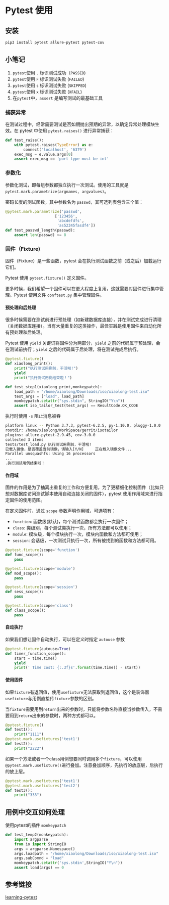 # Pytest 使用

## 安装

```bash
pip3 install pytest allure-pytest pytest-cov
```



## 小笔记

1. `pytest`使用 `.` 标识测试成功（`PASSED`)
2. `pytest`使用 `F` 标识测试失败 (`FAILED`)
3. `pytest`使用 `s` 标识测试失败 (`SKIPPED`)
4. `pytest`使用 `x` 标识测试失败 (`XFAIL`)
5. 在`pytest`中，`assert` 是编写测试的最基础工具

### 捕获异常

在测试过程中，经常需要测试是否如期抛出预期的异常，以确定异常处理模块生效。在 pytest 中使用 `pytest.raises()` 进行异常捕获：

```python
def test_raise():
    with pytest.raises(TypeError) as e:
        connect('localhost', '6379')
    exec_msg = e.value.args[0]
    assert exec_msg == 'port type must be int'
```

### 参数化

参数化测试，即每组参数都独立执行一次测试。使用的工具就是 `pytest.mark.parametrize(argnames, argvalues)`。

密码长度的测试函数，其中参数名为 `passwd`，其可选列表包含三个值：

```python
@pytest.mark.parametrize('passwd',
                      ['123456',
                       'abcdefdfs',
                       'as52345fasdf4'])
def test_passwd_length(passwd):
    assert len(passwd) >= 8
```

### 固件（Fixture)

固件（Fixture）是一些函数，pytest 会在执行测试函数之前（或之后）加载运行它们。

Pytest 使用 `pytest.fixture()` 定义固件。

更多时候，我们希望一个固件可以在更大程度上复用，这就需要对固件进行集中管理。Pytest 使用文件 `conftest.py` 集中管理固件。

#### 预处理和后处理

很多时候需要在测试前进行预处理（如新建数据库连接），并在测试完成进行清理（关闭数据库连接）。当有大量重复的这类操作，最佳实践是使用固件来自动化所有预处理和后处理。

Pytest 使用 `yield` 关键词将固件分为两部分，`yield` 之前的代码属于预处理，会在测试前执行；`yield` 之后的代码属于后处理，将在测试完成后执行。

```python
@pytest.fixture()
def xiaolong_print():
    print("执行测试用例前，干活啦!")
    yield
    print("执行测试用例结束啦！")

def test_step1(xiaolong_print,monkeypatch):
    load_path = "/home/xiaolong/Downloads/iso/xiaolong-test.iso"
    test_args = ["load", load_path]
    monkeypatch.setattr("sys.stdin", StringIO("Y\n"))
    assert iso_tailor_test(test_args) == ResultCode.OK_CODE

```

执行时使用 `-s` 阻止消息被吞

```bash
platform linux -- Python 3.7.3, pytest-6.2.5, py-1.10.0, pluggy-1.0.0
rootdir: /home/xiaolong/WorkSpace/gerrit/isotailor
plugins: allure-pytest-2.9.45, cov-3.0.0
collected 3 items                                                                                                                 
tests/test_load.py 执行测试用例前，干活啦!
已载入镜像，是否覆盖当前镜像，请输入[Y/N]     正在载入镜像文件...
Parallel unsquashfs: Using 16 processors
...
.执行测试用例结束啦！
```

#### 作用域

固件的作用是为了抽离出重复的工作和方便复用，为了更精细化控制固件（比如只想对数据库访问测试脚本使用自动连接关闭的固件），pytest 使用作用域来进行指定固件的使用范围。

在定义固件时，通过 `scope` 参数声明作用域，可选项有：

- `function`: 函数级(默认)，每个测试函数都会执行一次固件；
- `class`: 类级别，每个测试类执行一次，所有方法都可以使用；
- `module`: 模块级，每个模块执行一次，模块内函数和方法都可使用；
- `session`: 会话级，一次测试只执行一次，所有被找到的函数和方法都可用。

```python
@pytest.fixture(scope='function')
def func_scope():
    pass

@pytest.fixture(scope='module')
def mod_scope():
    pass

@pytest.fixture(scope='session')
def sess_scope():
    pass

@pytest.fixture(scope='class')
def class_scope():
    pass
```

#### 自动执行

如果我们想让固件自动执行，可以在定义时指定 `autouse` 参数

```python
@pytest.fixture(autouse=True)
def timer_function_scope():
    start = time.time()
    yield
    print(' Time cost: {:.3f}s'.format(time.time() - start))
```

#### 使用固件

如果`fixture`有返回值，使用`usefixture`无法获取到返回值，这个是装饰器`usefixture`与用例直接传`fixture`参数的区别。

当`fixture`需要用到`return`出来的参数时，只能将参数名称直接当参数传入，不需要用到`return`出来的参数时，两种方式都可以。

```python
@pytest.fixture()
def test1():
    print("1111")
@pytest.mark.usefixtures('test1')
def test2():
    print("2222")
```

如果一个方法或者一个class用例想要同时调用多个`fixture`，可以使用`@pytest.mark.usefixture()`进行叠加。注意叠加顺序，先执行的放底层，后执行的放上层。

```python
@pytest.mark.usefixtures('test1')
@pytest.mark.usefixtures('test2')
def test3():
    print("333")
```





## 用例中交互如何处理

使用pytest的插件 `monkeypatch`

```python
def test_temp2(monkeypatch):
    import argparse
    from io import StringIO
    args = argparse.Namespace()
    args.loadpath = "/home/xiaolong/Downloads/iso/xiaolong-test.iso"
    args.subComnd = "load"
    monkeypatch.setattr('sys.stdin',StringIO("Y\n"))
    assert load(args) == 0
```



## 参考链接

[learning-pytest](https://learning-pytest.readthedocs.io/zh/latest/doc/intro/getting-started.html)
